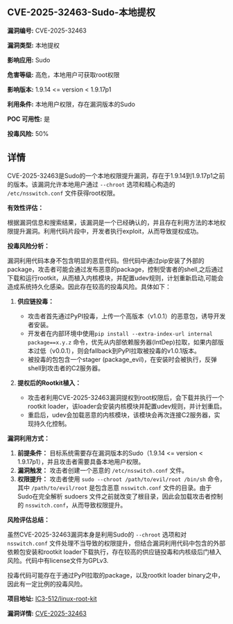 ## CVE-2025-32463-Sudo-本地提权

**漏洞编号:** CVE-2025-32463

**漏洞类型:** 本地提权

**影响应用:** Sudo

**危害等级:** 高危，本地用户可获取root权限

**影响版本:** 1.9.14 <= version < 1.9.17p1

**利用条件:** 本地用户权限，存在漏洞版本的Sudo

**POC 可用性:** 是

**投毒风险:** 50%

## 详情

CVE-2025-32463是Sudo的一个本地权限提升漏洞，存在于1.9.14到1.9.17p1之前的版本。该漏洞允许本地用户通过 `--chroot` 选项和精心构造的 `/etc/nsswitch.conf` 文件获得root权限。

**有效性评估：**

根据漏洞信息和搜索结果，该漏洞是一个已经确认的，并且存在利用方法的本地权限提升漏洞。利用代码片段中，开发者执行exploit，从而导致提权成功。

**投毒风险分析：**

漏洞利用代码本身不包含明显的恶意代码。但代码中通过pip安装了外部的package，攻击者可能会通过发布恶意的package，控制受害者的shell,之后通过下载和运行rootkit，从而植入内核模块，并配置udev规则，计划重新启动,可能会造成系统持久化感染。因此存在较高的投毒风险。具体如下：

1.  **供应链投毒：**
    *   攻击者首先通过PyPI投毒，上传一个高版本（v1.0.1）的恶意包，诱导开发者安装。
    *   开发者在内部环境中使用`pip install --extra-index-url internal package==x.y.z` 命令，优先从内部依赖服务器(IntDep)拉取，如果内部版本过低（v0.0.1），则会fallback到PyPI拉取被投毒的v1.0.1版本。
    *   被投毒的包包含一个stager (package_evil)，在安装时会被执行，反弹shell到攻击者的C2服务器。

2.  **提权后的Rootkit植入：**
    *   攻击者利用CVE-2025-32463漏洞提权到root权限后，会下载并执行一个rootkit loader，该loader会安装内核模块并配置udev规则，并计划重启。
    *   重启后，udev会加载恶意的内核模块，该模块会再次连接C2服务器，实现持久化控制。

**漏洞利用方式：**

1.  **前提条件：** 目标系统需要存在漏洞版本的Sudo（1.9.14 <= version < 1.9.17p1），并且攻击者需要具备本地用户权限。
2.  **漏洞触发：** 攻击者创建一个恶意的 `/etc/nsswitch.conf` 文件。
3.  **权限提升：** 攻击者使用 `sudo --chroot /path/to/evil/root /bin/sh` 命令，其中 `/path/to/evil/root` 是包含恶意 `nsswitch.conf` 文件的目录。由于Sudo在完全解析 sudoers 文件之前就改变了根目录，因此会加载攻击者控制的 `nsswitch.conf`，从而导致权限提升。

**风险评估总结：**

虽然CVE-2025-32463漏洞本身是利用Sudo的 `--chroot` 选项和对 `nsswitch.conf` 文件处理不当导致的权限提升，但结合漏洞利用代码中包含的外部依赖包安装和rootkit loader下载执行，存在较高的供应链投毒和内核级后门植入风险。代码中有license文件为GPLv3. 

投毒代码可能存在于通过PyPI拉取的package，以及rootkit loader binary之中，因此有一定比例的投毒风险。

**项目地址:** [IC3-512/linux-root-kit](https://github.com/IC3-512/linux-root-kit)

**漏洞详情:** [CVE-2025-32463](https://nvd.nist.gov/vuln/detail/CVE-2025-32463)